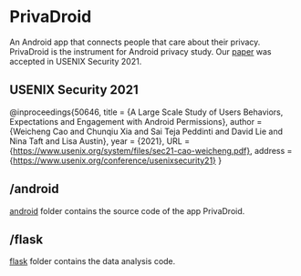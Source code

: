 # PrivaDroid
An Android app that connects people that care about their privacy. PrivaDroid is the instrument for Android privacy study. Our [paper](https://www.usenix.org/conference/usenixsecurity21/presentation/cao-weicheng) was accepted in USENIX Security 2021.

## USENIX Security 2021
@inproceedings{50646,
title	= {A Large Scale Study of Users Behaviors, Expectations and Engagement with Android Permissions},
author	= {Weicheng Cao and Chunqiu Xia and Sai Teja Peddinti and David Lie and Nina Taft and Lisa Austin},
year	= {2021},
URL	= {https://www.usenix.org/system/files/sec21-cao-weicheng.pdf},
address	= {https://www.usenix.org/conference/usenixsecurity21}
}

## /android
[android](/android/) folder contains the source code of the app PrivaDroid.

## /flask
[flask](/flask/) folder contains the data analysis code.

